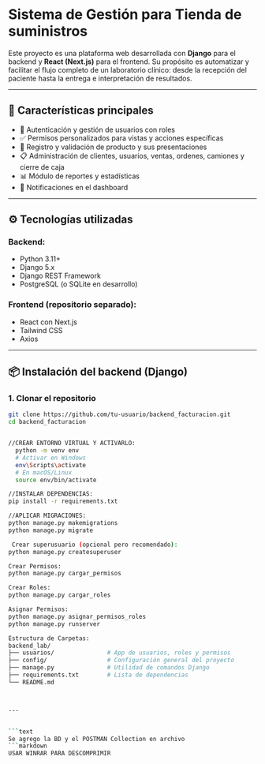 #  Sistema de Gestión para Tienda de suministros

Este proyecto es una plataforma web desarrollada con **Django** para el backend y **React (Next.js)** para el frontend. Su propósito es automatizar y facilitar el flujo completo de un laboratorio clínico: desde la recepción del paciente hasta la entrega e interpretación de resultados.

---

## 🚀 Características principales

- 🔐 Autenticación y gestión de usuarios con roles
- ✅ Permisos personalizados para vistas y acciones específicas
- 🧬 Registro y validación de producto y sus presentaciones
- 📋 Administración de clientes, usuarios, ventas, ordenes, camiones y cierre de caja
- 📊 Módulo de reportes y estadísticas
- 🔔 Notificaciones en el dashboard

---

## ⚙️ Tecnologías utilizadas

### Backend:
- Python 3.11+
- Django 5.x
- Django REST Framework
- PostgreSQL (o SQLite en desarrollo)

### Frontend (repositorio separado):
- React con Next.js
- Tailwind CSS
- Axios

---

## 📦 Instalación del backend (Django)

### 1. Clonar el repositorio

```bash
git clone https://github.com/tu-usuario/backend_facturacion.git
cd backend_facturacion


//CREAR ENTORNO VIRTUAL Y ACTIVARLO:
  python -m venv env
  # Activar en Windows
  env\Scripts\activate
  # En macOS/Linux
  source env/bin/activate

//INSTALAR DEPENDENCIAS:
pip install -r requirements.txt

//APLICAR MIGRACIONES:
python manage.py makemigrations
python manage.py migrate

 Crear superusuario (opcional pero recomendado):
python manage.py createsuperuser

Crear Permisos:
python manage.py cargar_permisos

Crear Roles:
python manage.py cargar_roles

Asignar Permisos:
python manage.py asignar_permisos_roles
python manage.py runserver

Estructura de Carpetas:
backend_lab/
├── usuarios/               # App de usuarios, roles y permisos
├── config/                 # Configuración general del proyecto
├── manage.py               # Utilidad de comandos Django
├── requirements.txt        # Lista de dependencias
└── README.md



---


```text
Se agrego la BD y el POSTMAN Collection en archivo
```markdown
USAR WINRAR PARA DESCOMPRIMIR


